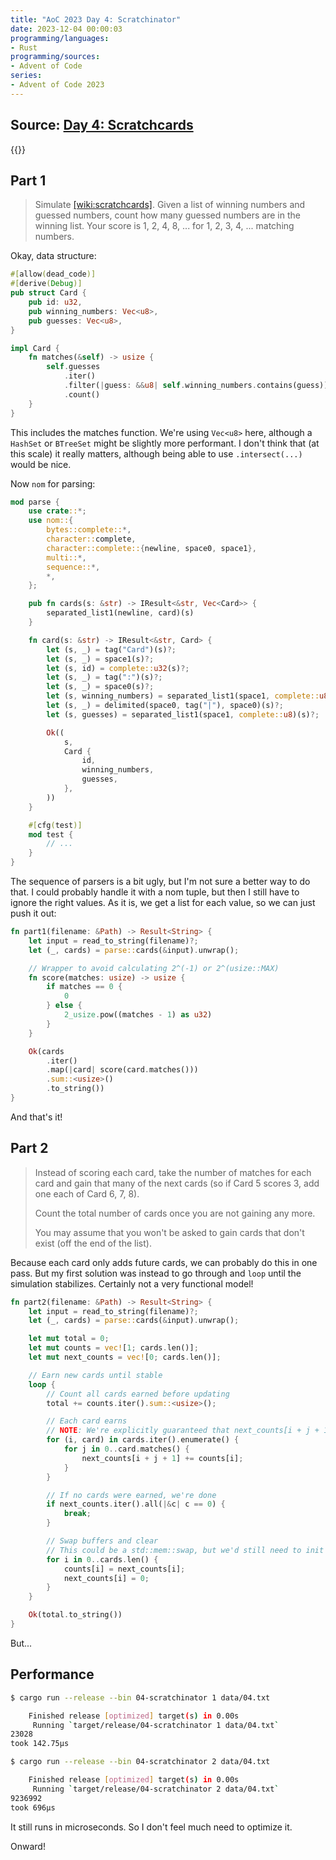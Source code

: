 ```yaml
---
title: "AoC 2023 Day 4: Scratchinator"
date: 2023-12-04 00:00:03
programming/languages:
- Rust
programming/sources:
- Advent of Code
series:
- Advent of Code 2023
---
```

## Source: [Day 4: Scratchcards](https://adventofcode.com/2023/day/4)

{{<toc>}}

## Part 1

> Simulate [[wiki:scratchcards]](). Given a list of winning numbers and guessed numbers, count how many guessed numbers are in the winning list. Your score is 1, 2, 4, 8, ... for 1, 2, 3, 4, ... matching numbers. 

<!--more-->

Okay, data structure:

```rust
#[allow(dead_code)]
#[derive(Debug)]
pub struct Card {
    pub id: u32,
    pub winning_numbers: Vec<u8>,
    pub guesses: Vec<u8>,
}

impl Card {
    fn matches(&self) -> usize {
        self.guesses
            .iter()
            .filter(|guess: &&u8| self.winning_numbers.contains(guess))
            .count()
    }
}
```

This includes the matches function. We're using `Vec<u8>` here, although a `HashSet` or `BTreeSet` might be slightly more performant. I don't think that (at this scale) it really matters, although being able to use `.intersect(...)` would be nice.

Now `nom` for parsing:

```rust
mod parse {
    use crate::*;
    use nom::{
        bytes::complete::*,
        character::complete,
        character::complete::{newline, space0, space1},
        multi::*,
        sequence::*,
        *,
    };

    pub fn cards(s: &str) -> IResult<&str, Vec<Card>> {
        separated_list1(newline, card)(s)
    }

    fn card(s: &str) -> IResult<&str, Card> {
        let (s, _) = tag("Card")(s)?;
        let (s, _) = space1(s)?;
        let (s, id) = complete::u32(s)?;
        let (s, _) = tag(":")(s)?;
        let (s, _) = space0(s)?;
        let (s, winning_numbers) = separated_list1(space1, complete::u8)(s)?;
        let (s, _) = delimited(space0, tag("|"), space0)(s)?;
        let (s, guesses) = separated_list1(space1, complete::u8)(s)?;

        Ok((
            s,
            Card {
                id,
                winning_numbers,
                guesses,
            },
        ))
    }

    #[cfg(test)]
    mod test {
        // ...
    }
}
```

The sequence of parsers is a bit ugly, but I'm not sure a better way to do that. I could probably handle it with a nom tuple, but then I still have to ignore the right values. As it is, we get a list for each value, so we can just push it out:

```rust
fn part1(filename: &Path) -> Result<String> {
    let input = read_to_string(filename)?;
    let (_, cards) = parse::cards(&input).unwrap();

    // Wrapper to avoid calculating 2^(-1) or 2^(usize::MAX)
    fn score(matches: usize) -> usize {
        if matches == 0 {
            0
        } else {
            2_usize.pow((matches - 1) as u32)
        }
    }

    Ok(cards
        .iter()
        .map(|card| score(card.matches()))
        .sum::<usize>()
        .to_string())
}
```

And that's it! 

## Part 2

> Instead of scoring each card, take the number of matches for each card and gain that many of the next cards (so if Card 5 scores 3, add one each of Card 6, 7, 8). 
>
> Count the total number of cards once you are not gaining any more.
>
> You may assume that you won't be asked to gain cards that don't exist (off the end of the list). 

Because each card only adds future cards, we can probably do this in one pass. But my first solution was instead to go through and `loop` until the simulation stabilizes. Certainly not a very functional model!

```rust
fn part2(filename: &Path) -> Result<String> {
    let input = read_to_string(filename)?;
    let (_, cards) = parse::cards(&input).unwrap();

    let mut total = 0;
    let mut counts = vec![1; cards.len()];
    let mut next_counts = vec![0; cards.len()];

    // Earn new cards until stable
    loop {
        // Count all cards earned before updating
        total += counts.iter().sum::<usize>();

        // Each card earns
        // NOTE: We're explicitly guaranteed that next_counts[i + j + 1] doesn't overflow
        for (i, card) in cards.iter().enumerate() {
            for j in 0..card.matches() {
                next_counts[i + j + 1] += counts[i];
            }
        }

        // If no cards were earned, we're done
        if next_counts.iter().all(|&c| c == 0) {
            break;
        }

        // Swap buffers and clear
        // This could be a std::mem::swap, but we'd still need to init the new next_counts
        for i in 0..cards.len() {
            counts[i] = next_counts[i];
            next_counts[i] = 0;
        }
    }

    Ok(total.to_string())
}
```

But...

## Performance

```bash
$ cargo run --release --bin 04-scratchinator 1 data/04.txt

    Finished release [optimized] target(s) in 0.00s
     Running `target/release/04-scratchinator 1 data/04.txt`
23028
took 142.75µs

$ cargo run --release --bin 04-scratchinator 2 data/04.txt

    Finished release [optimized] target(s) in 0.00s
     Running `target/release/04-scratchinator 2 data/04.txt`
9236992
took 696µs
```

It still runs in microseconds. So I don't feel much need to optimize it. 

Onward!